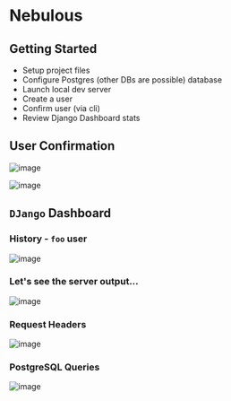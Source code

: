 # Nebulous

## Getting Started

- Setup project files
- Configure Postgres (other DBs are possible) database
- Launch local dev server
- Create a user
- Confirm user (via cli)
- Review Django Dashboard stats



## User Confirmation

![image](https://user-images.githubusercontent.com/10120600/139515827-18e4d369-beae-4b94-88bb-8fb03f6a7edf.png)

![image](https://user-images.githubusercontent.com/10120600/139515873-cb948bc2-291f-411c-93b2-e904a6e26501.png)

## `DJango` Dashboard

### History - `foo` user
![image](https://user-images.githubusercontent.com/10120600/139516034-c3a4b112-d0ca-40e3-b5d5-da5bc16b5a95.png)

### Let's see the server output...

![image](https://user-images.githubusercontent.com/10120600/139516077-d1c4d62f-53bc-4255-b8db-b20e7f5fb019.png)

### Request Headers

![image](https://user-images.githubusercontent.com/10120600/139550094-cc269307-8941-4d06-92cc-bb755b6556c5.png)

### PostgreSQL Queries

![image](https://user-images.githubusercontent.com/10120600/139551549-cc426de5-e32e-4c5a-bc02-7df28154e476.png)

